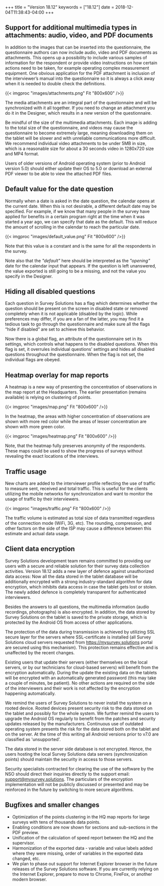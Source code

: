 +++
title = "Version 18.12"
keywords = ["18.12"]
date = 2018-12-04T11:38:43-04:00
+++


## Support for additional multimedia types in attachments: audio, video, and PDF documents

In addition to the images that can be inserted into the questionnaire, the questionnaire authors can now include audio, video and PDF documents as attachments. This opens up a possibility to include various samples of information for the respondent or provide video instructions on how certain actions need to be taken, for example operating complex measurement equipment. One obvious application for the PDF attachment is inclusion of the interviewer’s manual into the questionnaire so it is always a click away when it is needed to double check the definitions.

{{< imgproc "images/attachments.png" Fit "800x600" />}}

The media attachments are an integral part of the questionnaire and will be synchronized with it all together. If you need to change an attachment you do it in the Designer, which results in a new version of the questionnaire.

Be mindful of the size of the multimedia attachments. Each image is adding to the total size of the questionnaire, and videos may cause the questionnaire to become extremely large, meaning downloading them on the tablet will be slower and with unreliable communications more difficult. We recommend individual video attachments to be under 5MB in size, which is a reasonable size for about a 30 seconds video in 1280x720 size and MP4 format.

Users of older versions of Android operating system (prior to Android version 5.0) should either update their OS to 5.0 or download an external PDF viewer to be able to view the attached PDF files.

## Default value for the date question

Normally when a date is asked in the date question, the calendar opens at the current date. When this is not desirable, a different default date may be specified. For example, if we know that many people in the survey have applied for benefits in a certain program right at the time when it was started a year ago, we can specify that date as the default. This will reduce the amount of scrolling in the calendar to reach the particular date.

{{< imgproc "images/default_value.png" Fit "800x600" />}}

Note that this value is a constant and is the same for all the respondents in the survey.

Note also that the *"default"* here should be interpreted as the *"opening"* date for the calendar input that appears. If the question is left unanswered, the value exported is still going to be a missing, and not the value you specify in the Designer.

## Hiding all disabled questions

Each question in Survey Solutions has a flag which determines whether the question should be present on the screen in disabled state or removed completely when it is not applicable (disabled by the logic). While preferences may differ, if you are a fan of the latter, you may find it a tedious task to go through the questionnaire and make sure all the flags “hide if disabled” are set to achieve this behavior.

Now there is a global flag, an attribute of the questionnaire set in its settings, which controls what happens to the disabled questions. When this flag is set, it overrules individual questions’ settings and hides all disabled questions throughout the questionnaire. When the flag is not set, the individual flags are obeyed.

## Heatmap overlay for map reports

A heatmap is a new way of presenting the concentration of observations in the map report at the Headquarters. The earlier presentation (remains available) is relying on clustering of points.

{{< imgproc "images/map.png" Fit "800x600" />}}

In the heatmap, the areas with higher concentration of observations are shown with more red color while the areas of lesser concentration are shown with more green color.

{{< imgproc "images/heatmap.png" Fit "800x600" />}}

Note, that the heatmap fully preserves anonymity of the respondents. These maps could be used to show the progress of surveys without revealing the exact locations of the interviews.

## Traffic usage

New charts are added to the interviewer profile reflecting the use of traffic to measure sent, received and total traffic. This is useful for the clients utilizing the mobile networks for synchronization and want to monitor the usage of traffic by their interviewers.

{{< imgproc "images/traffic.png" Fit "800x600" />}}

The traffic volume is estimated as total size of data transmitted regardless of the connection mode (WiFi, 3G, etc). The rounding, compression, and other factors on the side of the ISP may cause a difference between this estimate and actual data usage.

## Client data encryption

Survey Solutions development team remains committed to providing our users with a secure and reliable solution for their survey data collection activities. Version 18.12 adds a new layer of defence against unauthorized data access: Now all the data stored in the tablet database will be additionally encrypted with a strong industry-standard algorithm for data encryption, which inhibits data access in case the tablet gets lost or stolen. The newly added defence is completely transparent for authenticated interviewers.

Besides the answers to all questions, the multimedia information (audio recordings, photographs) is also encrypted. In addition, the data stored by Survey Solutions on the tablet is saved to the private storage, which is protected by the Android OS from access of other applications.

The protection of the data during transmission is achieved by utilizing SSL secure layer for the servers where SSL-certificate is installed (all Survey Solutions cloud servers requested from https://mysurvey.solutions portal are secured using this mechanism). This protection remains effective and is unaffected by the recent changes.

Existing users that update their servers (either themselves on the local servers, or by our technicians for cloud-based servers) will benefit from the encryption automatically. During the update the existing data on the tablets will be encrypted with an automatically generated password (this may take a couple of minutes, be patient). No other actions are required on the side of the interviewers and their work is not affected by the encryption happening automatically.

We remind the users of Survey Solutions to never install the system on a rooted device. Rooted devices present security risk to the data stored on the tablet and possibly for the whole system. We further remind the users to upgrade the Android OS regularly to benefit from the patches and security updates released by the manufacturers. Continuous use of outdated operating system presents the risk for the data stored both on the tablet and on the server. At the time of this writing all Android versions prior to v7.0 are classified as 'unsupported'.

The data stored in the server side database is not encrypted. Hence, the users hosting the local Survey Solutions data servers (synchronization points) should maintain the security in access to those servers.

Security specialists contracted for clearing the use of the software by the NSO should direct their inquiries directly to the support email: support@mysurvey.solutions. The particulars of the encryption implementation will not be publicly discussed or presented and may be reinforced in the future by switching to more secure algorithms.

## Bugfixes and smaller changes

- Optimization of the points clustering in the HQ map reports for large surveys with tens of thousands data points.
- Enabling conditions are now shown for sections and sub-sections in the PDF preview.
- Unification of the calculation of speed report between the HQ and the supervisor.
- Harmonization of the exported data - variable and value labels added where they were missing, order of variables in the exported data changed, etc.
- We plan to phase out support for Internet Explorer browser in the future releases of the Survey Solutions software. If you are currently relying on the Internet Explorer, prepare to move to Chrome, FireFox, or another modern browser.